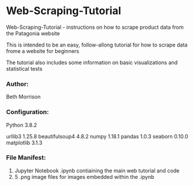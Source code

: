 # Web-Scraping-Tutorial
Web-Scraping-Tutorial - instructions on how to scrape product data from the Patagonia website

This is intended to be an easy, follow-allong tutorial for how to scrape data frome a website for beginners

The tutorial also includes some information on basic visualizations and statistical tests

### Author:
Beth Morrison

### Configuration: 
Python 3.8.2

urllib3 1.25.8
beautifulsoup4 4.8.2
numpy 1.18.1
pandas 1.0.3
seaborn 0.10.0
matplotlib 3.1.3

### File Manifest:
1) Jupyter Notebook .ipynb contiaining the main web tutorial and code
2) 5 .png image files for images embedded within the .ipynb


